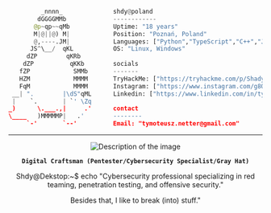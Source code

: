 ```python
         _nnnn_              shdy@poland
        dGGGGMMb             ------------
       @p~qp~~qMb            Uptime: "18 years"
       M|@||@) M|            Position: "Poznań, Poland"
       @,----.JM|            Languages: ["Python","TypeScript","C++","JS"]
      JS^\__/  qKL           OS: "Linux, Windows"
     dZP        qKRb         
    dZP          qKKb        socials
   fZP            SMMb       -------
   HZM            MMMM       TryHackMe: ["https://tryhackme.com/p/Shadyy"]
   FqM            MMMM       Instagram: ["https://www.instagram.com/g80.shadyy/"]
 __| ".        |\dS"qML      Linkedin: ["https://www.linkedin.com/in/tymoteusz-netter/"]
 |    `.       | `' \Zq      
_)      \.___.,|     .'      contact
\____   )MMMMMP|   .'        --------
     `-'       `--'          Email: "tymoteusz.netter@gmail.com"
```

-------

<div align="center">
  <img src="https://github.com/user-attachments/assets/2cacd356-9239-4591-8327-678140cc3442" alt="Description of the image">
         
 **`Digital Craftsman (Pentester/Cybersecurity Specialist/Gray Hat)`**

Shdy@Dekstop:~$ echo "Cybersecurity professional specializing in red teaming, penetration testing, and offensive security."


Besides that, I like to break (into) stuff."

